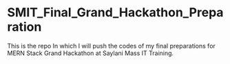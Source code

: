 # SMIT_Final_Grand_Hackathon_Preparation
This is the repo In which I will push the codes of my final preparations for MERN Stack Grand Hackathon at Saylani Mass IT Training.
